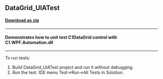 ## DataGrid_UIATest
#### [Download as zip](https://grapecity.github.io/DownGit/#/home?url=https://github.com/GrapeCity/ComponentOne-WPF-Samples/tree/master/NET_462/Automation/CS/DataGrid_UIATest)
____
#### Demonstrates how to unit test C1DataGrid control with C1.WPF.Automation.dll
____
To run tests:

1. Build DataGrid_UIATest project and run it without debugging.
2. Run the test. IDE menu Test->Run->All Tests in Solution.
